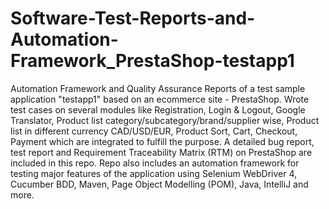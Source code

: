 # Software-Test-Reports-and-Automation-Framework_PrestaShop-testapp1
Automation Framework and Quality Assurance Reports of a test sample application "testapp1" based on an ecommerce site - PrestaShop. Wrote test cases on several modules like Registration, Login & Logout, Google Translator, Product list category/subcategory/brand/supplier wise, Product list in different currency CAD/USD/EUR, Product Sort, Cart, Checkout, Payment which are integrated to fulfill the purpose. A detailed bug report, test report and Requirement Traceability Matrix (RTM) on PrestaShop are included in this repo. Repo also includes an automation framework for testing major features of the application using Selenium WebDriver 4, Cucumber BDD, Maven, Page Object Modelling (POM), Java, IntelliJ and more.
